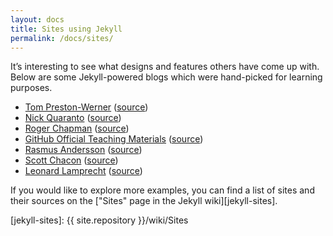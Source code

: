 ```yaml
---
layout: docs
title: Sites using Jekyll
permalink: /docs/sites/
---
```


It’s interesting to see what designs and features others have come up
with. Below are some Jekyll-powered blogs which were hand-picked for
learning purposes.

- [Tom Preston-Werner](http://tom.preston-werner.com/)
    ([source](https://github.com/mojombo/mojombo.github.io))
- [Nick Quaranto](http://quaran.to/)
    ([source](https://github.com/qrush/qrush.github.com))
- [Roger Chapman](http://rogchap.com/)
    ([source](https://github.com/rogchap/rogchap.github.com))
- [GitHub Official Teaching Materials](http://training.github.com)
    ([source](https://github.com/github/training.github.com/tree/7049d7532a6856411e34046aedfce43a4afaf424))
- [Rasmus Andersson](http://rsms.me/)
    ([source](https://github.com/rsms/rsms.github.com))
- [Scott Chacon](http://schacon.github.com)
    ([source](https://github.com/schacon/schacon.github.com))
- [Leonard Lamprecht](http://leo.github.io)
    ([source](https://github.com/leo/leo.github.io))

If you would like to explore more examples, you can find a list of sites
and their sources on the ["Sites" page in the Jekyll wiki][jekyll-sites].

[jekyll-sites]: {{ site.repository }}/wiki/Sites
